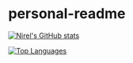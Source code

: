 # personal-readme

[![Nirel's GitHub stats](https://github-readme-stats.vercel.app/api?username=knee-rel&show_icons=true&theme=dracula)](https://github.com/anuraghazra/github-readme-stats)

[![Top Languages](https://github-readme-stats.vercel.app/api/top-langs/?username=knee-rel&layout=compact)](https://github.com/anuraghazra/github-readme-stats)